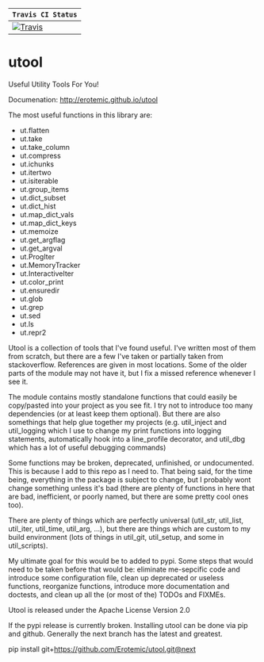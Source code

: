 |  **`Travis CI Status`**   |
|-------------------|
|[![Travis](https://img.shields.io/travis/Erotemic/utool.svg)](https://travis-ci.org/Erotemic/utool)|


utool
=====

Useful Utility Tools For You!

Documenation: http://erotemic.github.io/utool

The most useful functions in this library are:

* ut.flatten
* ut.take
* ut.take_column
* ut.compress
* ut.ichunks
* ut.itertwo
* ut.isiterable
* ut.group_items
* ut.dict_subset
* ut.dict_hist
* ut.map_dict_vals
* ut.map_dict_keys
* ut.memoize
* ut.get_argflag
* ut.get_argval
* ut.ProgIter
* ut.MemoryTracker
* ut.InteractiveIter
* ut.color_print
* ut.ensuredir
* ut.glob
* ut.grep
* ut.sed
* ut.ls
* ut.repr2

Utool is a collection of tools that I've found useful. I've written most of them
from scratch, but there are a few I've taken or partially taken from
stackoverflow. References are given in most locations. Some of the older parts
of the module may not have it, but I fix a missed reference whenever I see it.

The module contains mostly standalone functions that could easily be
copy/pasted into your project as you see fit. I try not to introduce too many
dependencies (or at least keep them optional). But there are also somethings
that help glue together my projects (e.g. util_inject and util_logging which I
use to change my print functions into logging statements, automatically hook
into a line_profile decorator, and util_dbg which has a lot of useful
debugging commands)

Some functions may be broken, deprecated, unfinished, or undocumented. This is
because I add to this repo as I need to. That being said, for the time being,
everything in the package is subject to change, but I probably wont change
something unless it's bad (there are plenty of functions in here that are bad,
inefficient, or poorly named, but there are some pretty cool ones too).

There are plenty of things which are perfectly universal (util_str, util_list,
util_iter, util_time, util_arg, ...), but there are things which are custom to my build
environment (lots of things in util_git, util_setup, and some in util_scripts). 

My ultimate goal for this would be to added to pypi. Some steps that would need
to be taken before that would be: eliminate me-sepcific code and introduce some
configuration file, clean up deprecated or useless functions, reorganize
functions, introduce more documentation and doctests, and clean up all the (or
most of the) TODOs and FIXMEs.

Utool is released under the Apache License Version 2.0

If the pypi release is currently broken. Installing utool can be done via pip
and github. Generally the next branch has the latest and greatest.

pip install git+https://github.com/Erotemic/utool.git@next
